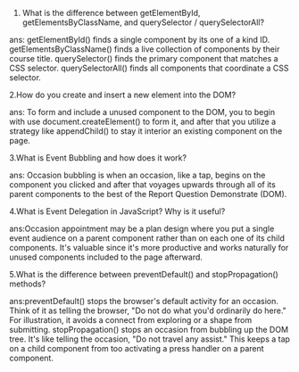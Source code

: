 1. What is the difference between getElementById, getElementsByClassName, and querySelector / querySelectorAll?

ans: getElementById() finds a single component by its one of a kind ID.
getElementsByClassName() finds a live collection of components by their course title.
querySelector() finds the primary component that matches a CSS selector.
querySelectorAll() finds all components that coordinate a CSS selector.


2.How do you create and insert a new element into the DOM?

ans: To form and include a unused component to the DOM, you to begin with use document.createElement() to form it, and after that you utilize a strategy like appendChild() to stay it interior an existing component on the page.


3.What is Event Bubbling and how does it work?

ans: Occasion bubbling is when an occasion, like a tap, begins on the component you clicked and after that voyages upwards through all of its parent components to the best of the Report Question Demonstrate (DOM).

4.What is Event Delegation in JavaScript? Why is it useful?

ans:Occasion appointment may be a plan design where you put a single event audience on a parent component rather than on each one of its child components. It's valuable since it's more productive and works naturally for unused components included to the page afterward.

5.What is the difference between preventDefault() and stopPropagation() methods?

ans:preventDefault() stops the browser's default activity for an occasion. Think of it as telling the browser, "Do not do what you'd ordinarily do here." For illustration, it avoids a connect from exploring or a shape from submitting.
stopPropagation() stops an occasion from bubbling up the DOM tree. It's like telling the occasion, "Do not travel any assist." This keeps a tap on a child component from too activating a press handler on a parent component.
